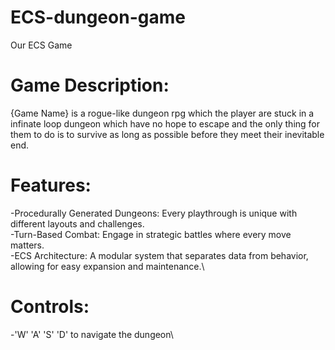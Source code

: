 # ECS-dungeon-game
Our ECS Game

# Game Description:

{Game Name} is a rogue-like dungeon rpg which the player are stuck in
a infinate loop dungeon which have no hope to escape and the only thing for them to
do is to survive as long as possible before they meet their inevitable end.

# Features:
-Procedurally Generated Dungeons: Every playthrough is unique with different layouts and challenges.\
-Turn-Based Combat: Engage in strategic battles where every move matters.\
-ECS Architecture: A modular system that separates data from behavior, allowing for easy expansion and maintenance.\

# Controls:
-'W' 'A' 'S' 'D' to navigate the dungeon\





